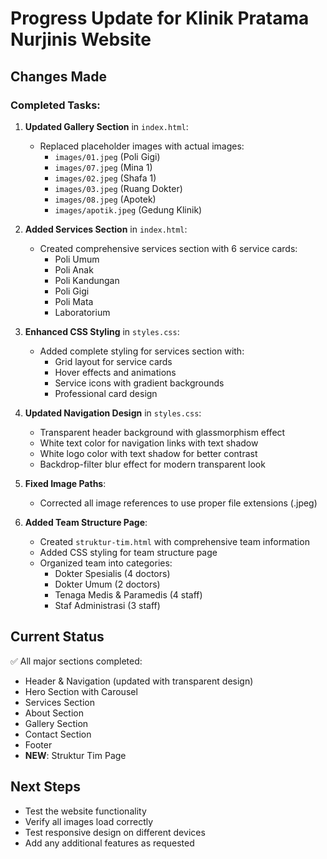 # Progress Update for Klinik Pratama Nurjinis Website

## Changes Made

### Completed Tasks:
1. **Updated Gallery Section** in `index.html`:
   - Replaced placeholder images with actual images:
     - `images/01.jpeg` (Poli Gigi)
     - `images/07.jpeg` (Mina 1)
     - `images/02.jpeg` (Shafa 1)
     - `images/03.jpeg` (Ruang Dokter)
     - `images/08.jpeg` (Apotek)
     - `images/apotik.jpeg` (Gedung Klinik)

2. **Added Services Section** in `index.html`:
   - Created comprehensive services section with 6 service cards:
     - Poli Umum
     - Poli Anak
     - Poli Kandungan
     - Poli Gigi
     - Poli Mata
     - Laboratorium

3. **Enhanced CSS Styling** in `styles.css`:
   - Added complete styling for services section with:
     - Grid layout for service cards
     - Hover effects and animations
     - Service icons with gradient backgrounds
     - Professional card design

4. **Updated Navigation Design** in `styles.css`:
   - Transparent header background with glassmorphism effect
   - White text color for navigation links with text shadow
   - White logo color with text shadow for better contrast
   - Backdrop-filter blur effect for modern transparent look

5. **Fixed Image Paths**:
   - Corrected all image references to use proper file extensions (.jpeg)

6. **Added Team Structure Page**:
   - Created `struktur-tim.html` with comprehensive team information
   - Added CSS styling for team structure page
   - Organized team into categories:
     - Dokter Spesialis (4 doctors)
     - Dokter Umum (2 doctors)
     - Tenaga Medis & Paramedis (4 staff)
     - Staf Administrasi (3 staff)

## Current Status
✅ All major sections completed:
- Header & Navigation (updated with transparent design)
- Hero Section with Carousel
- Services Section
- About Section
- Gallery Section
- Contact Section
- Footer
- **NEW**: Struktur Tim Page

## Next Steps
- Test the website functionality
- Verify all images load correctly
- Test responsive design on different devices
- Add any additional features as requested
